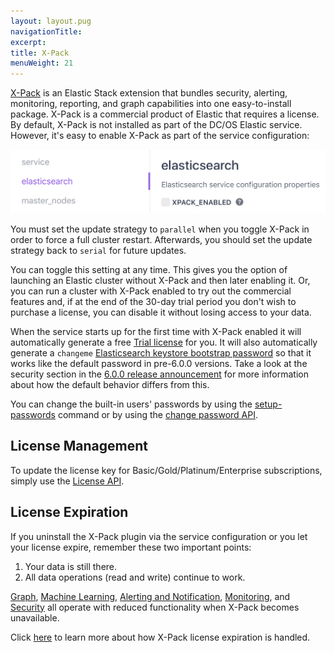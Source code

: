 ```yaml
---
layout: layout.pug
navigationTitle:
excerpt:
title: X-Pack
menuWeight: 21
---
```


[X-Pack](https://www.elastic.co/guide/en/x-pack/current/xpack-introduction.html) is an Elastic Stack extension that bundles security, alerting, monitoring, reporting, and graph capabilities into one easy-to-install package. X-Pack is a commercial product of Elastic that requires a license. By default, X-Pack is not installed as part of the DC/OS Elastic service. However, it's easy to enable X-Pack as part of the service configuration:

![x-pack](img/x-pack.png)

You must set the update strategy to `parallel` when you toggle X-Pack in order to force a full cluster restart.
Afterwards, you should set the update strategy back to `serial` for future updates.

You can toggle this setting at any time. This gives you the option of launching an Elastic cluster without X-Pack and then later enabling it. Or, you can run a cluster with X-Pack enabled to try out the commercial features and, if at the end of the 30-day trial period you don't wish to purchase a license, you can disable it without losing access to your data.

When the service starts up for the first time with X-Pack enabled it will automatically generate a free [Trial license](https://www.elastic.co/guide/en/x-pack/current/license-management.html) for you. It will also automatically generate a `changeme` [Elasticsearch keystore bootstrap password](https://www.elastic.co/guide/en/x-pack/current/setting-up-authentication.html#bootstrap-elastic-passwords) so that it works like the default password in pre-6.0.0 versions. Take a look at the security section in the [6.0.0 release announcement](https://www.elastic.co/blog/elasticsearch-6-0-0-released) for more information about how the default behavior differs from this.

You can change the built-in users' passwords by using the [setup-passwords](https://www.elastic.co/guide/en/elasticsearch/reference/current/setup-passwords.html) command or by using the [change password API](https://www.elastic.co/guide/en/elasticsearch/reference/current/security-api-change-password.html).

## License Management

To update the license key for Basic/Gold/Platinum/Enterprise subscriptions, simply use the [License API](https://www.elastic.co/guide/en/x-pack/current/installing-license.html).

## License Expiration

If you uninstall the X-Pack plugin via the service configuration or you let your license expire, remember these two important points:

1. Your data is still there.
1. All data operations (read and write) continue to work.

[Graph](https://www.elastic.co/guide/en/x-pack/current/graph-getting-started.html), [Machine Learning](https://www.elastic.co/guide/en/x-pack/current/ml-getting-started.html), [Alerting and Notification](https://www.elastic.co/guide/en/x-pack/current/watcher-getting-started.html), [Monitoring](https://www.elastic.co/guide/en/x-pack/current/monitoring-getting-started.html), and [Security](https://www.elastic.co/guide/en/x-pack/current/security-getting-started.html) all operate with reduced functionality when X-Pack becomes unavailable.

Click [here](https://www.elastic.co/guide/en/x-pack/current/license-expiration.html) to learn more about how X-Pack license expiration is handled.
